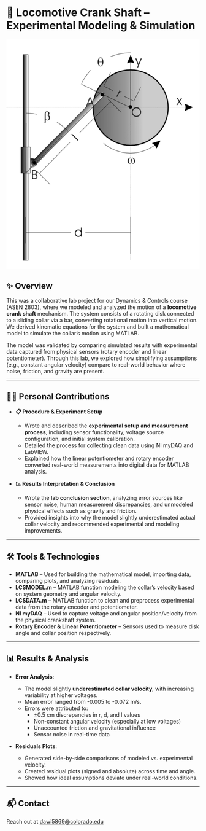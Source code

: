 # 🚂 Locomotive Crank Shaft – Experimental Modeling & Simulation

<p align="center">
  <img src="image.png" alt="HappyCam Product Photo" width="850"/>
</p>

## ✨ Overview
This was a collaborative lab project for our Dynamics & Controls course (ASEN 2803), where we modeled and analyzed the motion of a **locomotive crank shaft** mechanism. The system consists of a rotating disk connected to a sliding collar via a bar, converting rotational motion into vertical motion. We derived kinematic equations for the system and built a mathematical model to simulate the collar’s motion using MATLAB.

The model was validated by comparing simulated results with experimental data captured from physical sensors (rotary encoder and linear potentiometer). Through this lab, we explored how simplifying assumptions (e.g., constant angular velocity) compare to real-world behavior where noise, friction, and gravity are present.

---

## 👨‍💻 Personal Contributions

- **📋 Procedure & Experiment Setup**
  - Wrote and described the **experimental setup and measurement process**, including sensor functionality, voltage source configuration, and initial system calibration.
  - Detailed the process for collecting clean data using NI myDAQ and LabVIEW.
  - Explained how the linear potentiometer and rotary encoder converted real-world measurements into digital data for MATLAB analysis.

- **📉 Results Interpretation & Conclusion**
  - Wrote the **lab conclusion section**, analyzing error sources like sensor noise, human measurement discrepancies, and unmodeled physical effects such as gravity and friction.
  - Provided insights into why the model slightly underestimated actual collar velocity and recommended experimental and modeling improvements.

---

## 🛠 Tools & Technologies

- **MATLAB** – Used for building the mathematical model, importing data, comparing plots, and analyzing residuals.
- **LCSMODEL.m** – MATLAB function modeling the collar’s velocity based on system geometry and angular velocity.
- **LCSDATA.m** – MATLAB function to clean and preprocess experimental data from the rotary encoder and potentiometer.
- **NI myDAQ** – Used to capture voltage and angular position/velocity from the physical crankshaft system.
- **Rotary Encoder & Linear Potentiometer** – Sensors used to measure disk angle and collar position respectively.

---

## 📊 Results & Analysis

- **Error Analysis**:
  - The model slightly **underestimated collar velocity**, with increasing variability at higher voltages.
  - Mean error ranged from -0.005 to -0.072 m/s.
  - Errors were attributed to:
    - ±0.5 cm discrepancies in r, d, and l values
    - Non-constant angular velocity (especially at low voltages)
    - Unaccounted friction and gravitational influence
    - Sensor noise in real-time data

- **Residuals Plots**:
  - Generated side-by-side comparisons of modeled vs. experimental velocity.
  - Created residual plots (signed and absolute) across time and angle.
  - Showed how ideal assumptions deviate under real-world conditions.

---

## 📬 Contact
Reach out at dawi5869@colorado.edu
